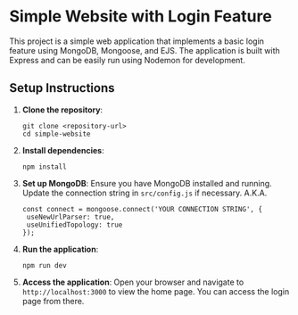 # Simple Website with Login Feature

This project is a simple web application that implements a basic login feature using MongoDB, Mongoose, and EJS. The application is built with Express and can be easily run using Nodemon for development.

## Setup Instructions

1. **Clone the repository**:
   ```
   git clone <repository-url>
   cd simple-website
   ```

2. **Install dependencies**:
   ```
   npm install
   ```

3. **Set up MongoDB**:
   Ensure you have MongoDB installed and running. Update the connection string in `src/config.js` if necessary.
   A.K.A.
   ```
   const connect = mongoose.connect('YOUR CONNECTION STRING', {
    useNewUrlParser: true,
    useUnifiedTopology: true
   });
   ```

5. **Run the application**:
   ```
   npm run dev
   ```

6. **Access the application**:
   Open your browser and navigate to `http://localhost:3000` to view the home page. You can access the login page from there.
